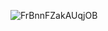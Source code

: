 ![FrBnnFZakAUqjOB](https://github.com/Hachi282/Hachi282/assets/47174514/93746bf0-d5a2-45af-9ddc-23df96cc5e7e)




<!--
**Hachi282/Hachi282** is a ✨ _special_ ✨ repository because its `README.md` (this file) appears on your GitHub profile.

Here are some ideas to get you started:

- 🔭 I’m currently working on ...
- 🌱 I’m currently learning ...
- 👯 I’m looking to collaborate on ...
- 🤔 I’m looking for help with ...
- 💬 Ask me about ...
- 📫 How to reach me: ...
- 😄 Pronouns: ...
- ⚡ Fun fact: ...
-->
